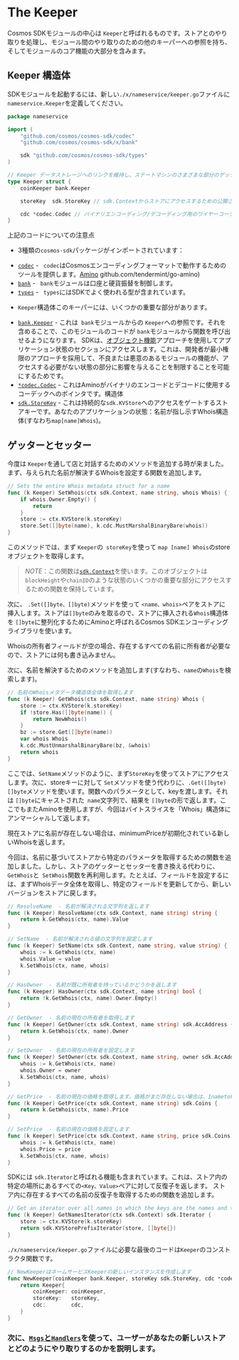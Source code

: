 # The Keeper

Cosmos SDKモジュールの中心は `Keeper`と呼ばれるものです。ストアとのやり取りを処理し、モジュール間のやり取りのための他のキーパーへの参照を持ち、そしてモジュールのコア機能の大部分を含みます。

## Keeper 構造体

SDKモジュールを起動するには、新しい`./x/nameservice/keeper.go`ファイルに`nameservice.Keeper`を定義してください。

```go
package nameservice

import (
	"github.com/cosmos/cosmos-sdk/codec"
	"github.com/cosmos/cosmos-sdk/x/bank"

	sdk "github.com/cosmos/cosmos-sdk/types"
)

// Keeper データストレージへのリンクを維持し、ステートマシンのさまざまな部分のゲッター/セッターメソッドを公開します。
type Keeper struct {
	coinKeeper bank.Keeper

	storeKey  sdk.StoreKey // sdk.Contextからストアにアクセスするための公開されていないキー

	cdc *codec.Codec // バイナリエンコーディング/デコーディング用のワイヤーコーデック。
}
```

上記のコードについての注意点

* 3種類の`cosmos-sdk`パッケージがインポートされています：
 -  [`codec`](https://godoc.org/github.com/cosmos/cosmos-sdk/codec) - ` codec`はCosmosエンコーディングフォーマットで動作するためのツールを提供します。[Amino](https：//) github.com/tendermint/go-amino)
 -  [`bank`](https://godoc.org/github.com/cosmos/cosmos-sdk/x/bank) - ` bank`モジュールは口座と硬貨振替を制御します。
 -  [`types`](https://godoc.org/github.com/cosmos/cosmos-sdk/types) - ` types`にはSDKでよく使われる型が含まれています。
* `Keeper`構造体このキーパーには、いくつかの重要な部分があります。
 -  [`bank.Keeper`](https://godoc.org/github.com/cosmos/cosmos-sdk/x/bank#Keeper) - これは` bank`モジュールからの `Keeper`への参照です。それを含めることで、このモジュールのコードが `bank`モジュールから関数を呼び出せるようになります。 SDKは、[オブジェクト機能](https://en.wikipedia.org/wiki/Object-capability_model)アプローチを使用してアプリケーション状態のセクションにアクセスします。これは、開発者が最小権限のアプローチを採用して、不良または悪意のあるモジュールの機能が、アクセスする必要がない状態の部分に影響を与えることを制限することを可能にするためです。
 -  [`*codec.Codec`](https://godoc.org/github.com/cosmos/cosmos-sdk/codec#Codec) - これはAminoがバイナリのエンコードとデコードに使用するコーデックへのポインタです。構造体
 -  [`sdk.StoreKey`](https://godoc.org/github.com/cosmos/cosmos-sdk/types#StoreKey) - これは持続的な`sdk.KVStore`へのアクセスをゲートするストアキーです。あなたのアプリケーションの状態：名前が指し示すWhois構造体(すなわち`map[name]Whois`)。

## ゲッターとセッター

今度は `Keeper`を通して店と対話するためのメソッドを追加する時が来ました。まず、与えられた名前が解決するWhoisを設定する関数を追加します。

```go
// Sets the entire Whois metadata struct for a name
func (k Keeper) SetWhois(ctx sdk.Context, name string, whois Whois) {
	if whois.Owner.Empty() {
		return
	}
	store := ctx.KVStore(k.storeKey)
	store.Set([]byte(name), k.cdc.MustMarshalBinaryBare(whois))
}
```

このメソッドでは、まず `Keeper`の` storeKey`を使って `map [name] Whois`のstoreオブジェクトを取得します。

> _*NOTE*_：この関数は[`sdk.Context`](https://godoc.org/github.com/cosmos/cosmos-sdk/types#Context)を使います。このオブジェクトは `blockHeight`や`chainID`のような状態のいくつかの重要な部分にアクセスするための関数を保持しています。

次に、 `.Set([]byte、[]byte)`メソッドを使って `<name、whois>`ペアをストアに挿入します。ストアは`[]byte`のみを取るので、ストアに挿入される`Whois`構造体を `[]byte`に整列化するためにAminoと呼ばれるCosmos SDKエンコーディングライブラリを使います。

Whoisの所有者フィールドが空の場合、存在するすべての名前に所有者が必要なので、ストアには何も書き込みません。

次に、名前を解決するためのメソッドを追加します(すなわち、`name`の`Whois`を検索します)。

```go
// 名前のWhoisメタデータ構造体全体を取得します
func (k Keeper) GetWhois(ctx sdk.Context, name string) Whois {
	store := ctx.KVStore(k.storeKey)
	if !store.Has([]byte(name)) {
		return NewWhois()
	}
	bz := store.Get([]byte(name))
	var whois Whois
	k.cdc.MustUnmarshalBinaryBare(bz, &whois)
	return whois
}
```

ここでは、`SetName`メソッドのように、まず`StoreKey`を使ってストアにアクセスします。次に、storeキーに対して `Set`メソッドを使う代わりに、`.Get([]byte)[]byte`メソッドを使います。関数へのパラメータとして、keyを渡します。それは `[]byte`にキャストされた` name`文字列で、結果を `[]byte`の形で返します。ここでもまたAminoを使用しますが、今回はバイトスライスを「Whois」構造体にアンマーシャルして返します。

現在ストアに名前が存在しない場合は、minimumPriceが初期化されている新しいWhoisを返します。

今回は、名前に基づいてストアから特定のパラメータを取得するための関数を追加しました。しかし、ストアのゲッターとセッターを書き換える代わりに、 `GetWhois`と` SetWhois`関数を再利用します。たとえば、フィールドを設定するには、まずWhoisデータ全体を取得し、特定のフィールドを更新してから、新しいバージョンをストアに戻します。
```go
// ResolveName  - 名前が解決される文字列を返します
func (k Keeper) ResolveName(ctx sdk.Context, name string) string {
	return k.GetWhois(ctx, name).Value
}

// SetName  - 名前が解決される値の文字列を設定します
func (k Keeper) SetName(ctx sdk.Context, name string, value string) {
	whois := k.GetWhois(ctx, name)
	whois.Value = value
	k.SetWhois(ctx, name, whois)
}

// HasOwner  - 名前が既に所有者を持っているかどうかを返します
func (k Keeper) HasOwner(ctx sdk.Context, name string) bool {
	return !k.GetWhois(ctx, name).Owner.Empty()
}

// GetOwner  - 名前の現在の所有者を取得します
func (k Keeper) GetOwner(ctx sdk.Context, name string) sdk.AccAddress {
	return k.GetWhois(ctx, name).Owner
}

// SetOwner  - 名前の現在の所有者を設定します
func (k Keeper) SetOwner(ctx sdk.Context, name string, owner sdk.AccAddress) {
	whois := k.GetWhois(ctx, name)
	whois.Owner = owner
	k.SetWhois(ctx, name, whois)
}

// GetPrice  - 名前の現在の価格を取得します。価格がまだ存在しない場合は、1nametokenに設定します。
func (k Keeper) GetPrice(ctx sdk.Context, name string) sdk.Coins {
	return k.GetWhois(ctx, name).Price
}

// SetPrice  - 名前の現在の価格を設定します
func (k Keeper) SetPrice(ctx sdk.Context, name string, price sdk.Coins) {
	whois := k.GetWhois(ctx, name)
	whois.Price = price
	k.SetWhois(ctx, name, whois)
}
```
SDKには `sdk.Iterator`と呼ばれる機能も含まれています。これは、ストア内の特定の場所にあるすべての`<Key、Value>`ペアに対して反復子を返します。
ストア内に存在するすべての名前の反復子を取得するための関数を追加します。

```go
// Get an iterator over all names in which the keys are the names and the values are the whois
func (k Keeper) GetNamesIterator(ctx sdk.Context) sdk.Iterator {
	store := ctx.KVStore(k.storeKey)
	return sdk.KVStorePrefixIterator(store, []byte{})
}
```

`./x/nameservice/keeper.go`ファイルに必要な最後のコードは`Keeper`のコンストラクタ関数です。

```go
// NewKeeperはネームサービスKeeperの新しいインスタンスを作成します
func NewKeeper(coinKeeper bank.Keeper, storeKey sdk.StoreKey, cdc *codec.Codec) Keeper {
	return Keeper{
		coinKeeper: coinKeeper,
		storeKey:   storeKey,
		cdc:        cdc,
	}
}
```

### 次に、[`Msgs`と`Handlers`](msgs-handlers.md)を使って、ユーザーがあなたの新しいストアとどのようにやり取りするのかを説明します。